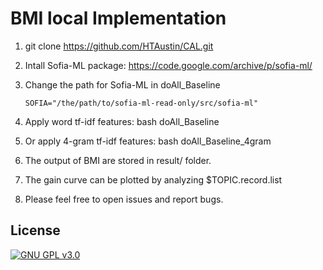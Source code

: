 # BMI local Implementation


1. git clone https://github.com/HTAustin/CAL.git

2. Intall Sofia-ML package: https://code.google.com/archive/p/sofia-ml/


3. Change the path for Sofia-ML in doAll_Baseline
	```
	SOFIA="/the/path/to/sofia-ml-read-only/src/sofia-ml"
	```

4. Apply word tf-idf features: bash doAll_Baseline


5. Or apply 4-gram tf-idf features: bash doAll_Baseline_4gram


6. The output of BMI are stored in result/ folder. 


7. The gain curve can be plotted by analyzing $TOPIC.record.list


8. Please feel free to open issues and report bugs.

## License

[![GNU GPL v3.0](http://www.gnu.org/graphics/gplv3-127x51.png)](http://www.gnu.org/licenses/gpl.html)
